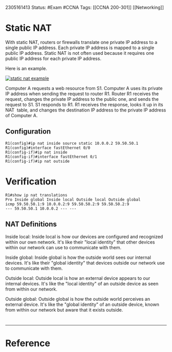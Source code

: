 2305161413
	Status: #Exam #CCNA
		Tags: [[CCNA 200-301]] [[Networking]]

# Static NAT

With static NAT, routers or firewalls translate one private IP address to a single public IP address. Each private IP address is mapped to a single public IP address. Static NAT is not often used because it requires one public IP address for each private IP address.


Here is an example.

[![static nat example](https://study-ccna.com/wp-content/images/static_nat_example.jpg "static nat example")](https://study-ccna.com/wp-content/images/static_nat_example.jpg)

Computer A requests a web resource from S1. Computer A uses its private IP address when sending the request to router R1. Router R1 receives the request, changes the private IP address to the public one, and sends the request to S1. S1 responds to R1. R1 receives the response, looks it up in its NAT  table, and changes the destination IP address to the private IP address of Computer A.

## Configuration

```
R1(config)#ip nat inside source static 10.0.0.2 59.50.50.1
R1(config)#interface fastEthernet 0/0
R1(config-if)#ip nat inside
R1(config-if)#interface fastEthernet 0/1
R1(config-if)#ip nat outside
```

# Verification


```
R1#show ip nat translations
Pro Inside global Inside local Outside local Outside global
icmp 59.50.50.1:9 10.0.0.2:9 59.50.50.2:9 59.50.50.2:9 
--- 59.50.50.1 10.0.0.2 --- ---
```



## NAT Definitions

Inside local: Inside local is how our devices are configured and recognized within our own network. It's like their "local identity" that other devices within our network can use to communicate with them.

Inside global: Inside global is how the outside world sees our internal devices. It's like their "global identity" that devices outside our network use to communicate with them.

Outside local: Outside local is how an external device appears to our internal devices. It's like the "local identity" of an outside device as seen from within our network.

Outside global: Outside global is how the outside world perceives an external device. It's like the "global identity" of an outside device, known from within our network but aware that it exists outside.

#
---
# Reference